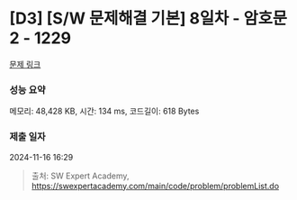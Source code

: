 # [D3] [S/W 문제해결 기본] 8일차 - 암호문2 - 1229 

[문제 링크](https://swexpertacademy.com/main/code/problem/problemDetail.do?contestProbId=AV14yIsqAHYCFAYD) 

### 성능 요약

메모리: 48,428 KB, 시간: 134 ms, 코드길이: 618 Bytes

### 제출 일자

2024-11-16 16:29



> 출처: SW Expert Academy, https://swexpertacademy.com/main/code/problem/problemList.do